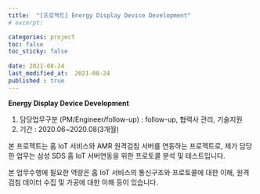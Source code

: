 ```yaml
---
title:  "[프로젝트] Energy Display Device Development"
# excerpt: 

categories: project
toc: false
toc_sticky: false
 
date: 2021-08-24
last_modified_at:  2021-08-24
published : true
---
```


**Energy Display Device Development**

1. 담당업무구분 (PM/Engineer/follow-up) : follow-up, 협력사 관리, 기술지원
2. 기간 : 2020.06~2020.08(3개월)


본 프로젝트는 홈 IoT 서비스와 AMR 원격검침 서버를 연동하는 프로젝트로, 제가 담당한 업무는 삼성 SDS 홈 IoT 서버연동을 위한 프로토콜 분석 및 테스트입니다.

본 업무수행에 필요한 역량은 홈 IoT 서비스의 통신구조와 프로토콜에 대한 이해, 원격검침 데이터 수집 및 가공에 대한 이해 등이 있습니다.
